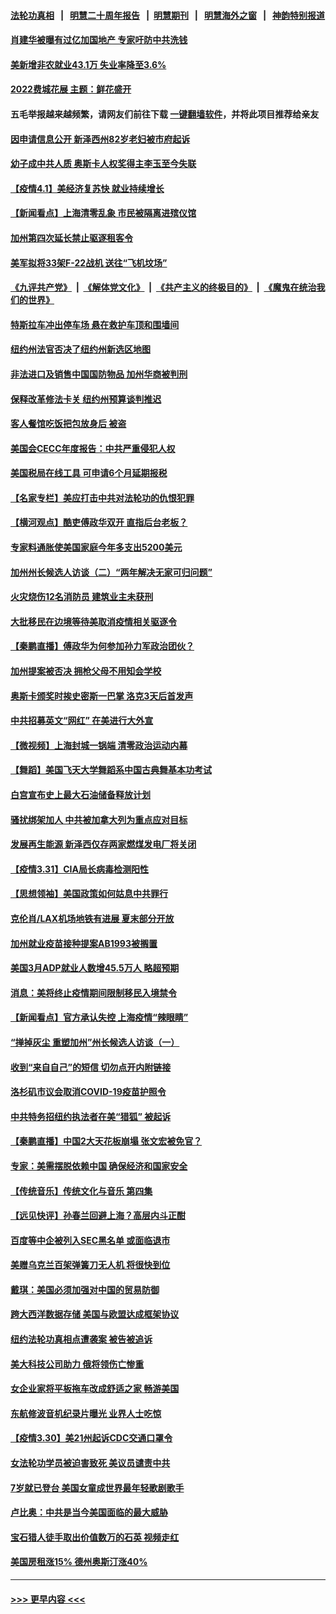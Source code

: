 #### [法轮功真相](https://github.com/gfw-breaker/truth/blob/master/README.md?t=0) &nbsp;&nbsp;|&nbsp;&nbsp; [明慧二十周年报告](https://github.com/gfw-breaker/mh-reports/blob/master/README.md?t=0) &nbsp;&nbsp;|&nbsp;&nbsp;[明慧期刊](https://github.com/gfw-breaker/mh-qikan) &nbsp;&nbsp;|&nbsp;&nbsp; [明慧海外之窗](https://github.com/gfw-breaker/mh-news/blob/master/README.md?t=0) &nbsp;&nbsp;|&nbsp;&nbsp; [神韵特别报道](https://github.com/gfw-breaker/mh-news/blob/master/shenyun.md?t=0)
#### [肖建华被曝有过亿加国地产 专家吁防中共洗钱](../pages/nsc412/n13689005.md?t=04020255) 
#### [美新增非农就业43.1万 失业率降至3.6%](../pages/nsc412/n13689262.md?t=04020255) 
#### [2022费城花展 主题：鲜花盛开](../pages/nsc412/n13689283.md?t=04020255) 
#### 五毛举报越来越频繁，请网友们前往下载 [一键翻墙软件](https://github.com/gfw-breaker/ssr-accounts)，并将此项目推荐给亲友
#### [因申请信息公开 新泽西州82岁老妇被市府起诉](../pages/nsc412/n13686979.md?t=04020255) 
#### [幼子成中共人质 奥斯卡人权奖得主李玉至今失联](../pages/nsc412/n13687423.md?t=04020255) 
#### [【疫情4.1】美经济复苏快 就业持续增长](../pages/nsc412/n13688194.md?t=04020255) 
#### [【新闻看点】上海清零乱象 市民被隔离进殡仪馆](../pages/nsc412/n13687289.md?t=04020255) 
#### [加州第四次延长禁止驱逐租客令](../pages/nsc412/n13688252.md?t=04020255) 
#### [美军拟将33架F-22战机 送往“飞机坟场”](../pages/nsc412/n13687965.md?t=04020255) 
#### [《九评共产党》](https://github.com/begood0513/9ping.md/blob/master/README.md?t=04020306) &nbsp;|&nbsp; [《解体党文化》](../../../../jtdwh.md/blob/master/README.md?t=04020306)  &nbsp;|&nbsp; [《共产主义的终极目的》](../../../../gczydzjmd.md/blob/master/README.md?t=04020306) &nbsp;|&nbsp; [《魔鬼在统治我们的世界》](../../../../mgztzwmdsj.md/blob/master/README.md?t=04020306) 
#### [特斯拉车冲出停车场 悬在救护车顶和围墙间](../pages/nsc412/n13688109.md?t=04020255) 
#### [纽约州法官否决了纽约州新选区地图](../pages/nsc412/n13687903.md?t=04020255) 
#### [非法进口及销售中国国防物品 加州华商被判刑](../pages/nsc412/n13687552.md?t=04020255) 
#### [保释改革修法卡关 纽约州预算谈判推迟](../pages/nsc412/n13687900.md?t=04020255) 
#### [客人餐馆吃饭把包放身后 被盗](../pages/nsc412/n13688025.md?t=04020255) 
#### [美国会CECC年度报告：中共严重侵犯人权](../pages/nsc412/n13687784.md?t=04020255) 
#### [美国税局在线工具 可申请6个月延期报税](../pages/nsc412/n13687685.md?t=04020255) 
#### [【名家专栏】美应打击中共对法轮功的仇恨犯罪](../pages/nsc412/n13683636.md?t=04020255) 
#### [【横河观点】酷吏傅政华双开 直指后台老板？](../pages/nsc412/n13687304.md?t=04020255) 
#### [专家料通胀使美国家庭今年多支出5200美元](../pages/nsc412/n13687367.md?t=04020255) 
#### [加州州长候选人访谈（二）“两年解决无家可归问题”](../pages/nsc412/n13687563.md?t=04020255) 
#### [火灾烧伤12名消防员 建筑业主未获刑](../pages/nsc412/n13687550.md?t=04020255) 
#### [大批移民在边境等待美取消疫情相关驱逐令](../pages/nsc412/n13687341.md?t=04020255) 
#### [【秦鹏直播】傅政华为何参加孙力军政治团伙？](../pages/nsc412/n13687298.md?t=04020255) 
#### [加州提案被否决 拥枪父母不用知会学校](../pages/nsc412/n13687259.md?t=04020255) 
#### [奥斯卡颁奖时挨史密斯一巴掌 洛克3天后首发声](../pages/nsc412/n13687135.md?t=04020255) 
#### [中共招募英文“网红” 在美进行大外宣](../pages/nsc412/n13686907.md?t=04020255) 
#### [【微视频】上海封城一锅端 清零政治运动内幕](../pages/nsc412/n13686590.md?t=04020255) 
#### [【舞蹈】美国飞天大学舞蹈系中国古典舞基本功考试](../pages/nsc412/n13687107.md?t=04020255) 
#### [白宫宣布史上最大石油储备释放计划](../pages/nsc412/n13686959.md?t=04020255) 
#### [骚扰绑架加人 中共被加拿大列为重点应对目标](../pages/nsc412/n13684552.md?t=04020255) 
#### [发展再生能源 新泽西仅存两家燃煤发电厂将关闭](../pages/nsc412/n13686676.md?t=04020255) 
#### [【疫情3.31】CIA局长病毒检测阳性](../pages/nsc412/n13685504.md?t=04020255) 
#### [【思想领袖】美国政策如何姑息中共罪行](../pages/nsc412/n13654193.md?t=04020255) 
#### [克伦肖/LAX机场地铁有进展 夏末部分开放](../pages/nsc412/n13685449.md?t=04020255) 
#### [加州就业疫苗接种提案AB1993被搁置](../pages/nsc412/n13685064.md?t=04020255) 
#### [美国3月ADP就业人数增45.5万人 略超预期](../pages/nsc412/n13684903.md?t=04020255) 
#### [消息：美将终止疫情期间限制移民入境禁令](../pages/nsc412/n13684534.md?t=04020255) 
#### [【新闻看点】官方承认失控 上海疫情“辣眼睛”](../pages/nsc412/n13684412.md?t=04020255) 
#### [“掸掉灰尘 重塑加州”州长候选人访谈（一）](../pages/nsc412/n13684974.md?t=04020255) 
#### [收到“来自自己”的短信 切勿点开内附链接](../pages/nsc412/n13684787.md?t=04020255) 
#### [洛杉矶市议会取消COVID-19疫苗护照令](../pages/nsc412/n13684479.md?t=04020255) 
#### [中共特务招纽约执法者在美“猎狐” 被起诉](../pages/nsc412/n13684494.md?t=04020255) 
#### [【秦鹏直播】中国2大天花板崩塌 张文宏被免官？](../pages/nsc412/n13684435.md?t=04020255) 
#### [专家：美需摆脱依赖中国 确保经济和国家安全](../pages/nsc412/n13684518.md?t=04020255) 
#### [【传统音乐】传统文化与音乐 第四集](../pages/nsc412/n13684535.md?t=04020255) 
#### [【远见快评】孙春兰回避上海？高层内斗正酣](../pages/nsc412/n13684447.md?t=04020255) 
#### [百度等中企被列入SEC黑名单 或面临退市](../pages/nsc412/n13684166.md?t=04020255) 
#### [美赠乌克兰百架弹簧刀无人机 将很快到位](../pages/nsc412/n13684178.md?t=04020255) 
#### [戴琪：美国必须加强对中国的贸易防御](../pages/nsc412/n13684167.md?t=04020255) 
#### [跨大西洋数据存储 美国与欧盟达成框架协议](../pages/nsc412/n13684156.md?t=04020255) 
#### [纽约法轮功真相点遭袭案 被告被追诉](../pages/nsc412/n13682451.md?t=04020255) 
#### [美大科技公司助力 俄将领伤亡惨重](../pages/nsc412/n13683899.md?t=04020255) 
#### [女企业家将平板拖车改成舒适之家 畅游美国](../pages/nsc412/n13683035.md?t=04020255) 
#### [东航修波音机纪录片曝光 业界人士吃惊](../pages/nsc412/n13681599.md?t=04020255) 
#### [【疫情3.30】美21州起诉CDC交通口罩令](../pages/nsc412/n13681868.md?t=04020255) 
#### [女法轮功学员被迫害致死 美议员谴责中共](../pages/nsc412/n13682069.md?t=04020255) 
#### [7岁就已登台 美国女童成世界最年轻歌剧歌手](../pages/nsc412/n13682522.md?t=04020255) 
#### [卢比奥：中共是当今美国面临的最大威胁](../pages/nsc412/n13682531.md?t=04020255) 
#### [宝石猎人徒手取出价值数万的石英 视频走红](../pages/nsc412/n13682959.md?t=04020255) 
#### [美国房租涨15% 德州奥斯汀涨40%](../pages/nsc412/n13683015.md?t=04020255) 

----
#### [ >>> 更早内容 <<< ](../indexes/nsc412-earlier.md?t=04020306)
